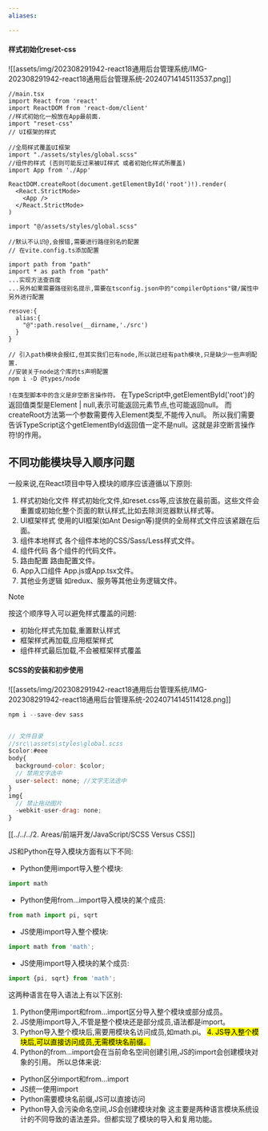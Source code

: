 ```yaml
---
aliases:

---
```

#### 样式初始化reset-css
![[assets/img/202308291942-react18通用后台管理系统/IMG-202308291942-react18通用后台管理系统-20240714145113537.png]]

```tsx
//main.tsx
import React from 'react'
import ReactDOM from 'react-dom/client'
//样式初始化一般放在App最前面.
import "reset-css"  
// UI框架的样式

//全局样式覆盖UI框架
import "./assets/styles/global.scss"
//组件的样式 (否则可能反过来被UI样式 或者初始化样式所覆盖)
import App from './App'

ReactDOM.createRoot(document.getElementById('root')!).render(
  <React.StrictMode>
    <App />
  </React.StrictMode>
)
```


```tsx
import "@/assets/styles/global.scss"

//默认不认识@,会报错,需要进行路径别名的配置
// 在vite.config.ts添加配置 

import path from "path"
import * as path from "path"
...实现方法查百度
...另外如果需要路径别名提示,需要在tsconfig.json中的"compilerOptions"键/属性中另外进行配置 

resove:{
  alias:{
    "@":path.resolve(__dirname,'./src')
  }
}

// 引入path模块会报红,但其实我们已有node,所以就已经有path模块,只是缺少一些声明配置.
//安装关于node这个库的ts声明配置
npm i -D @types/node
```


`!在类型脚本中的含义是非空断言操作符。`
在TypeScript中,getElementById('root')的返回值类型是Element | null,表示可能返回元素节点,也可能返回null。
而createRoot方法第一个参数需要传入Element类型,不能传入null。
所以我们需要告诉TypeScript这个getElementById返回值一定不是null。这就是非空断言操作符!的作用。
##  不同功能模块导入顺序问题
一般来说,在React项目中导入模块的顺序应该遵循以下原则:
1. 样式初始化文件
样式初始化文件,如reset.css等,应该放在最前面。这些文件会重置或初始化整个页面的默认样式,比如去除浏览器默认样式等。
2. UI框架样式
使用的UI框架(如Ant Design等)提供的全局样式文件应该紧跟在后面。
3. 组件本地样式
各个组件本地的CSS/Sass/Less样式文件。
4. 组件代码
各个组件的代码文件。
5. 路由配置
路由配置文件。
6. App入口组件
App.js或App.tsx文件。
7. 其他业务逻辑
如redux、服务等其他业务逻辑文件。

> [!NOTE]
> 按这个顺序导入可以避免样式覆盖的问题:
> - 初始化样式先加载,重置默认样式
> - 框架样式再加载,应用框架样式  
> - 组件样式最后加载,不会被框架样式覆盖



#### SCSS的安装和初步使用
![[assets/img/202308291942-react18通用后台管理系统/IMG-202308291942-react18通用后台管理系统-20240714145114128.png]]
```js
npm i --save-dev sass


// 文件目录
//src\\assets\styles\global.scss
$color:#eee
body{
  background-color: $color;
  // 禁用文字选中
  user-select: none; //文字无法选中
}
img{
  // 禁止拖动图片
  -webkit-user-drag: none;
}

```
[[../../../2. Areas/前端开发/JavaScript/SCSS Versus CSS]]

 JS和Python在导入模块方面有以下不同:
- Python使用import导入整个模块:
```python
import math
```
- Python使用from...import导入模块的某个成员:
```python 
from math import pi, sqrt
```
- JS使用import导入整个模块:
```js
import math from 'math';
```
- JS使用import导入模块的某个成员:
```js
import {pi, sqrt} from 'math';
```
这两种语言在导入语法上有以下区别:
1. Python使用import和from...import区分导入整个模块或部分成员。
2. JS使用import导入,不管是整个模块还是部分成员,语法都是import。
3. Python导入整个模块后,需要用模块名访问成员,如math.pi。
<mark class="hltr-red">4. JS导入整个模块后,可以直接访问成员,无需模块名前缀。</mark>
5. Python的from...import会在当前命名空间创建引用,JS的import会创建模块对象的引用。
所以总体来说:
- Python区分import和from...import 
- JS统一使用import
- Python需要模块名前缀,JS可以直接访问
- Python导入会污染命名空间,JS会创建模块对象
这主要是两种语言模块系统设计的不同导致的语法差异。但都实现了模块的导入和复用功能。



